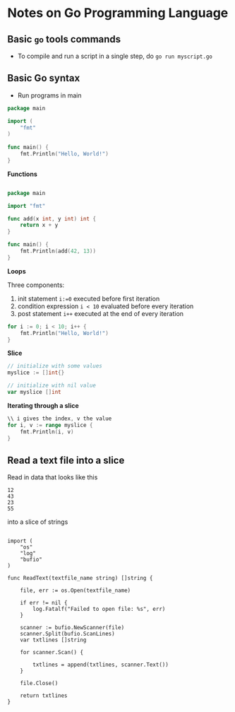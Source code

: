 # Notes on Go Programming Language

## Basic `go` tools commands
* To compile and run a script in a single step, do `go run myscript.go`

## Basic Go syntax

* Run programs in main

```go
package main

import (
    "fmt"
)
 
func main() {
    fmt.Println("Hello, World!")
}
```

__Functions__

```go

package main

import "fmt"

func add(x int, y int) int {
    return x + y
}

func main() {
    fmt.Println(add(42, 13))
}
```

__Loops__

Three components:
1. init statement `i:=0` executed before first iteration
2. condition expression `i < 10` evaluated before every iteration
3. post statement `i++` executed at the end of every iteration

```go
for i := 0; i < 10; i++ {
    fmt.Println("Hello, World!")
}
```

__Slice__

```go
// initialize with some values
myslice := []int{}

// initialize with nil value
var myslice []int
```

__Iterating through a slice__

```go
\\ i gives the index, v the value
for i, v := range myslice {
    fmt.Println(i, v)
}
```

## Read a text file into a slice

Read in data that looks like this

```
12
43
23
55
```

into a slice of strings

```golang

import (
	"os"
	"log"
	"bufio"
)

func ReadText(textfile_name string) []string {

	file, err := os.Open(textfile_name)

	if err != nil {
		log.Fatalf("Failed to open file: %s", err)
	}

	scanner := bufio.NewScanner(file)
	scanner.Split(bufio.ScanLines)
	var txtlines []string

	for scanner.Scan() {

		txtlines = append(txtlines, scanner.Text())
	}

	file.Close()

	return txtlines
}
```
